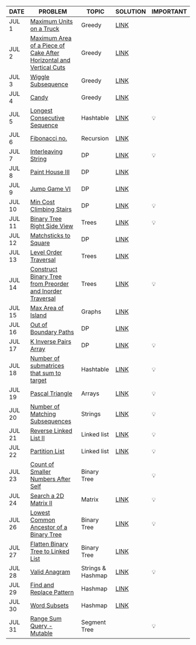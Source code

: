 
|DATE|PROBLEM|TOPIC|SOLUTION|IMPORTANT|
|----|-------|-----|--------|---------|
|JUL 1|[Maximum Units on a Truck](https://leetcode.com/problems/maximum-units-on-a-truck/)|Greedy|[LINK](https://github.com/utkarsh006/LeetCode-Grind/blob/main/JULY%20CHALLENGES/Jul%201_Maximum%20Units%20on%20a%20Truck.cpp)|
|JUL 2|[Maximum Area of a Piece of Cake After Horizontal and Vertical Cuts](https://leetcode.com/problems/maximum-area-of-a-piece-of-cake-after-horizontal-and-vertical-cuts/)|Greedy|[LINK](https://github.com/utkarsh006/LeetCode-Grind/blob/main/JULY%20CHALLENGES/Jul%202_Maximum%20Area%20of%20a%20Piece%20of%20Cake%20After%20Horizontal%20and%20Vertical%20Cuts.cpp)|
|JUL 3|[Wiggle Subsequence](https://leetcode.com/problems/wiggle-subsequence/)|Greedy|[LINK](https://github.com/utkarsh006/LeetCode-Grind/blob/main/JULY%20CHALLENGES/Jul%203_Wiggle%20Subsequence.cpp)|
|JUL 4|[Candy](https://leetcode.com/problems/candy/)|Greedy|[LINK](https://github.com/utkarsh006/LeetCode-Grind/blob/main/JULY%20CHALLENGES/Jul%204_Candy.cpp)|
|JUL 5|[Longest Consecutive Sequence](https://leetcode.com/problems/longest-consecutive-sequence/)|Hashtable|[LINK](https://github.com/utkarsh006/LeetCode-Grind/blob/main/JULY%20CHALLENGES/Jul%205_Longest%20Consecutive%20Sequence.cpp)|💡
|JUL 6|[Fibonacci no.](https://leetcode.com/problems/fibonacci-number/)|Recursion|[LINK](https://github.com/utkarsh006/LeetCode-Grind/blob/main/JULY%20CHALLENGES/Jul%206_Fibonacci%20number.cpp)|
|JUL 7|[Interleaving String](https://leetcode.com/problems/interleaving-string/)|DP|[LINK](https://github.com/utkarsh006/LeetCode-Grind/blob/main/JULY%20CHALLENGES/Jul%207_Interleaving%20String.cpp)|💡
|JUL 8|[Paint House III](https://leetcode.com/problems/paint-house-iii/)|DP|[LINK](https://github.com/utkarsh006/LeetCode-Grind/blob/main/JULY%20CHALLENGES/Jul%208_Paint%20House%20III.cpp)|
|JUL 9|[Jump Game VI](https://leetcode.com/problems/jump-game-vi/)|DP|[LINK](https://github.com/utkarsh006/LeetCode-Grind/blob/main/JULY%20CHALLENGES/Jul%209_Jump%20Game%20VI.cpp)|
|JUL 10|[ Min Cost Climbing Stairs](https://leetcode.com/problems/min-cost-climbing-stairs/)|DP|[LINK](https://github.com/utkarsh006/LeetCode-Grind/blob/main/JULY%20CHALLENGES/Jul%2010_Min%20Cost%20Climbing%20Stairs.cpp)|💡
|JUL 11|[Binary Tree Right Side View](https://leetcode.com/problems/binary-tree-right-side-view/)|Trees|[LINK](https://github.com/utkarsh006/LeetCode-Grind/blob/main/JULY%20CHALLENGES/Jul%2011_Binary%20Tree%20Right%20Side%20View.cpp)|💡
|JUL 12|[Matchsticks to Square](https://leetcode.com/problems/matchsticks-to-square/)|DP|[LINK](https://github.com/utkarsh006/LeetCode-Grind/blob/main/JULY%20CHALLENGES/Jul%2012_Matchsticks%20to%20Square.cpp)|
|JUL 13|[Level Order Traversal](https://leetcode.com/problems/binary-tree-level-order-traversal/)|Trees|[LINK](https://github.com/utkarsh006/LeetCode-Grind/blob/main/JULY%20CHALLENGES/Jul%2013_Level%20Order%20Traversal.cpp)|
|JUL 14|[Construct Binary Tree from Preorder and Inorder Traversal](https://leetcode.com/problems/construct-binary-tree-from-preorder-and-inorder-traversal/)|Trees|[LINK](https://github.com/utkarsh006/LeetCode-Grind/blob/main/JULY%20CHALLENGES/Jul%2014%20_Construct%20Binary%20Tree%20from%20Preorder%20and%20Inorder%20Traversal.cpp)|💡
|JUL 15|[Max Area of Island](https://leetcode.com/problems/max-area-of-island/)|Graphs|[LINK](https://github.com/utkarsh006/LeetCode-Grind/blob/main/JULY%20CHALLENGES/Jul%2015%20Max_area_of_island.cpp)|
|JUL 16|[Out of Boundary Paths](https://leetcode.com/problems/out-of-boundary-paths/)|DP|[LINK](https://github.com/utkarsh006/LeetCode-Grind/blob/main/JULY%20CHALLENGES/JUL%2016_Out%20of%20Boundary%20Paths.cpp)||
|JUL 17|[K Inverse Pairs Array](https://leetcode.com/problems/k-inverse-pairs-array/)|DP|[LINK](https://github.com/utkarsh006/LeetCode-Grind/blob/main/JULY%20CHALLENGES/Jul%2017_%20K%20Inverse%20Pairs%20Array.cpp)|💡
|JUL 18|[Number of submatrices that sum to target](https://leetcode.com/problems/number-of-submatrices-that-sum-to-target/)|Hashtable|[LINK](https://github.com/utkarsh006/LeetCode-Grind/blob/main/JULY%20CHALLENGES/Jul%2018_%20Number%20of%20Submatrices%20That%20Sum%20to%20Target.cpp)|💡
|JUL 19|[Pascal Triangle](https://leetcode.com/problems/pascals-triangle/)|Arrays|[LINK](https://github.com/utkarsh006/LeetCode-Grind/blob/main/JULY%20CHALLENGES/Jul%2019_%20Pascal%20Triangle.cpp)|💡
|JUL 20|[Number of Matching Subsequences](https://leetcode.com/problems/number-of-matching-subsequences/)|Strings|[LINK](https://github.com/utkarsh006/LeetCode-Grind/blob/main/JULY%20CHALLENGES/Jul%2020_%20Number%20of%20Matching%20Subsequences.cpp)|💡
|JUL 21|[Reverse Linked List II](https://leetcode.com/problems/reverse-linked-list-ii/)|Linked list|[LINK](https://github.com/utkarsh006/LeetCode-Grind/blob/main/JULY%20CHALLENGES/July%2021_Reverse%20Linkedlist%20II.cpp)|💡
|JUL 22|[Partition List](https://leetcode.com/problems/partition-list/)|Linked list|[LINK](https://github.com/utkarsh006/LeetCode-Grind/blob/main/JULY%20CHALLENGES/Jul%2022_Partition%20List.cpp)|💡
|JUL 23|[Count of Smaller Numbers After Self](https://leetcode.com/problems/count-of-smaller-numbers-after-self/)|Binary Tree||💡
|JUL 24|[Search a 2D Matrix II](https://leetcode.com/problems/search-a-2d-matrix-ii/)|Matrix|[LINK](https://github.com/utkarsh006/LeetCode-Grind/blob/main/JULY%20CHALLENGES/Jul%2024_Search%20a%202D%20Matrix%20II.cpp)|💡
|JUL 26| [Lowest Common Ancestor of a Binary Tree](https://leetcode.com/problems/lowest-common-ancestor-of-a-binary-tree/) | Binary Tree |[LINK](https://github.com/utkarsh006/LeetCode-Grind/blob/main/JULY%20CHALLENGES/JUL%2026_LCA%20of%20Binary%20Tree.md)|💡|
|JUL 27| [Flatten Binary Tree to Linked List](https://leetcode.com/problems/flatten-binary-tree-to-linked-list/) | Binary Tree |[LINK](https://github.com/utkarsh006/LeetCode-Grind/blob/main/JULY%20CHALLENGES/JUL%2027_Flatten%20Binary%20Tree%20to%20Linked%20List.cpp)| 
|JUL 28 | [Valid Anagram](https://leetcode.com/problems/valid-anagram/) | Strings & Hashmap |[LINK](https://github.com/utkarsh006/LeetCode-Grind/blob/main/JULY%20CHALLENGES/JUL%2028_Valid%20Anagram.cpp)|💡|
|JUL 29 | [Find and Replace Pattern](https://leetcode.com/problems/find-and-replace-pattern/) | Hashmap |[LINK](https://github.com/utkarsh006/LeetCode-Grind/blob/main/JULY%20CHALLENGES/JUL%2029_Find%20and%20Replace%20Pattern.md)|
|JUL 30 | [Word Subsets](https://leetcode.com/problems/word-subsets/) | Hashmap |[LINK](https://github.com/utkarsh006/LeetCode-Grind/blob/main/JULY%20CHALLENGES/Jul%2030_Word%20Subsets.md)|
|JUL 31|[Range Sum Query - Mutable](https://leetcode.com/problems/range-sum-query-mutable/)|Segment Tree||💡

